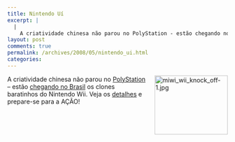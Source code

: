 ```yaml
---
title: Nintendo Uí
excerpt: |
  |
    A criatividade chinesa não parou no PolyStation - estão chegando no Brasil os clones baratinhos do Nintendo Wii. Veja os detalhes e prepare-se para a AÇÃO!...
layout: post
comments: true
permalink: /archives/2008/05/nintendo_ui.html
categories:
---
```

<span class="mt-enclosure mt-enclosure-image"><img alt="miwi_wii_knock_off-1.jpg" src="//chester.me/archives/img/miwi_wii_knock_off-1.jpg" width="167" height="135" class="mt-image-right" style="float: right; margin: 0 0 20px 20px;" /></span>A criatividade chinesa não parou no [PolyStation][1] &#8211; estão [chegando no Brasil][2] os clones baratinhos do Nintendo Wii. Veja os [detalhes][3] e prepare-se para a AÇÃO!

 [1]: http://en.wikipedia.org/wiki/Polystation
 [2]: http://games.terra.com.br/interna/0,,OI2874211-EI1702,00-Multilaser+lanca+videogame+de+bits.html
 [3]: http://technabob.com/blog/2008/05/12/miwi-game-console-is-nothing-like-a-wii-really/
